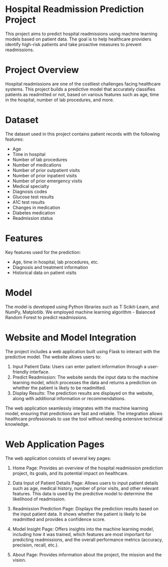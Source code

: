 # Hospital Readmission Prediction Project

This project aims to predict hospital readmissions using machine learning models based on patient data. The goal is to help healthcare providers identify high-risk patients and take proactive measures to prevent readmissions.

# Project Overview

Hospital readmissions are one of the costliest challenges facing healthcare systems. This project builds a predictive model that accurately classifies patients as readmitted or not, based on various features such as age, time in the hospital, number of lab procedures, and more.

# Dataset

The dataset used in this project contains patient records with the following features:

- Age
- Time in hospital
- Number of lab procedures
- Number of medications
- Number of prior outpatient visits
- Number of prior inpatient visits
- Number of prior emergency visits
- Medical specialty
- Diagnosis codes
- Glucose test results
- A1C test results
- Changes in medication
- Diabetes medication
- Readmission status

# Features

Key features used for the prediction:

- Age, time in hospital, lab procedures, etc.
- Diagnosis and treatment information
- Historical data on patient visits

# Model

The model is developed using Python libraries such as T Scikit-Learn, and NumPy, Matplotlib. We employed  machine learning algorithm - Balanced Random Forest to predict readmissions.

# Website and Model Integration

The project includes a web application built using Flask to interact with the predictive model. The website allows users to:

1. Input Patient Data: Users can enter patient information through a user-friendly interface.
2. Predict Readmission: The website sends the input data to the machine learning model, which processes the data and returns a prediction on whether the patient is likely to be readmitted.
3. Display Results: The prediction results are displayed on the website, along with additional information or recommendations.

The web application seamlessly integrates with the machine learning model, ensuring that predictions are fast and reliable. The integration allows healthcare professionals to use the tool without needing extensive technical knowledge.

# Web Application Pages

The web application consists of several key pages:

1. Home Page: Provides an overview of the hospital readmission prediction project, its goals, and its potential impact on healthcare.

2. Data Input of Patient Details Page: Allows users to input patient details such as age, medical history, number of prior visits, and other relevant features. This data is used by the predictive model to determine the likelihood of readmission.

3. Readmission Prediction Page: Displays the prediction results based on the input patient data. It shows whether the patient is likely to be readmitted and provides a confidence score.

4. Model Insight Page: Offers insights into the machine learning model, including how it was trained, which features are most important for predicting readmissions, and the overall performance metrics (accuracy, precision, recall, etc.).

5. About Page: Provides information about the project, the mission and the vision.
